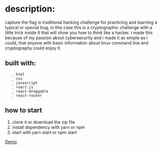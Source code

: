 # description:
capture the flag is traditional hacking challenge for practicing and learning a typical or special bug, in this case this is a cryptographic challenge with a little trick inside it that will show you how to think like a hacker. 
i made this because of my passion about cybersecurity and i made it as simple as i could, that anyone with basic information about linux command line and cryptography could enjoy it.

## built with:
       _ html
       _ css
       _ javascript
       _ react.js
       _ react-draggable
       _ react-router
        
## how to start
  1. clone it or download the zip file
  2. install dependency with yarn or npm
  3. start with yarn start or npm start
  
  
[Demo](https://www.mohammaddh.com/projects/ctf/)  
